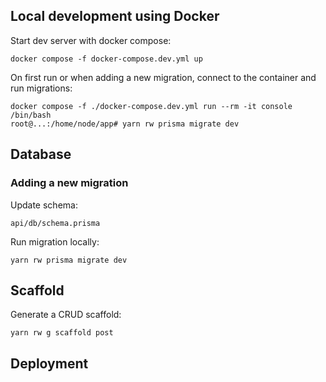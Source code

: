 ## Local development using Docker

Start dev server with docker compose:

```
docker compose -f docker-compose.dev.yml up
```

On first run or when adding a new migration, connect to the container and run migrations:

```
docker compose -f ./docker-compose.dev.yml run --rm -it console /bin/bash
root@...:/home/node/app# yarn rw prisma migrate dev
```

## Database

### Adding a new migration

Update schema:

```
api/db/schema.prisma
```

Run migration locally:

```
yarn rw prisma migrate dev
```

## Scaffold

Generate a CRUD scaffold:

```
yarn rw g scaffold post
```

## Deployment
